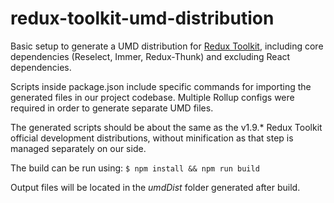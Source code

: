 # redux-toolkit-umd-distribution

Basic setup to generate a UMD distribution for [Redux Toolkit](https://github.com/reduxjs/redux-toolkit), including core dependencies (Reselect, Immer, Redux-Thunk) and excluding React dependencies.

Scripts inside package.json include specific commands for importing the generated files in our project codebase.
Multiple Rollup configs were required in order to generate separate UMD files.

The generated scripts should be about the same as the v1.9.* Redux Toolkit official development distributions, without minification as that step is managed separately on our side.

The build can be run using: `$ npm install && npm run build`

Output files will be located in the _umdDist_ folder generated after build.
